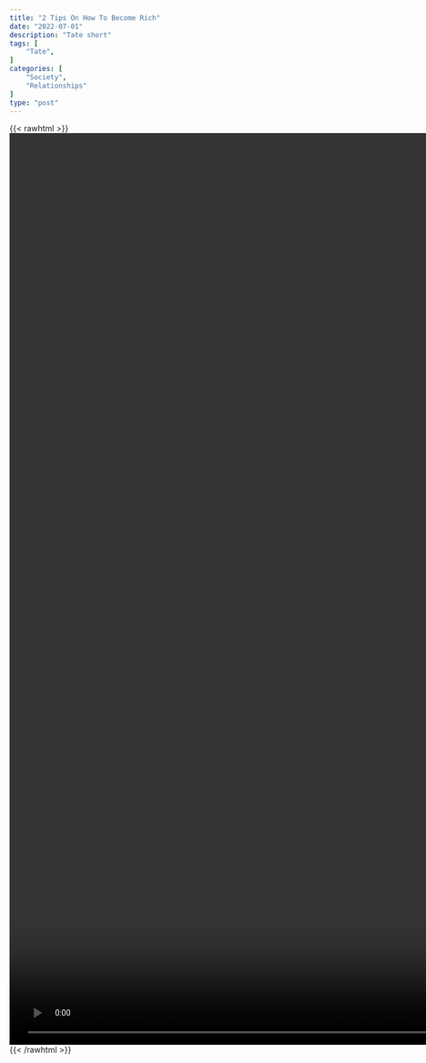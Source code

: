 ```yaml
---
title: "2 Tips On How To Become Rich"
date: "2022-07-01"
description: "Tate short"
tags: [
    "Tate",
]
categories: [
    "Society",
    "Relationships"
]
type: "post"
---
```

{{< rawhtml >}}
    <video style="height:40vh;width:auto" overflow="hidden" controls>
        <source src="https://clips.dev00ps.com/Tate/Andrew_Tate_-_The_2_Most_Important_Tips_on_How_to_Become_Rich.mp4" type="video/mp4"> 
    </video>
{{< /rawhtml >}}

